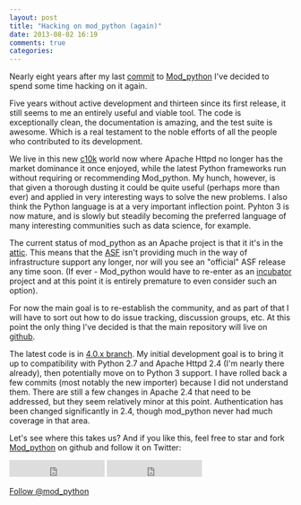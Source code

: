 ```yaml
---
layout: post
title: "Hacking on mod_python (again)"
date: 2013-08-02 16:19
comments: true
categories: 
---
```


Nearly eight years after my last [commit](https://github.com/grisha/mod_python/commit/726e2697c0547dbbb4b09ce3348f76118bb911c4)
to [Mod_python](http://www.modpython.org/) I've decided to spend some time hacking on it again.

Five years without active development and thirteen since its first
release, it still seems to me an entirely useful and viable tool. The
code is exceptionally clean, the documentation is amazing, and the
test suite is awesome.  Which is a real testament to the noble efforts
of all the people who contributed to its development.

We live in this new
[c10k](http://en.wikipedia.org/wiki/C10k_problem) world now where
Apache Httpd no longer has the market dominance it once enjoyed, while
the latest Python frameworks run without requiring or recommending
Mod_python. My hunch, however, is that given a thorough dusting it
could be quite useful (perhaps more than ever) and applied in very
interesting ways to solve the new problems. I also think the Python
language is at a very important inflection point. Pyhton 3 is now
mature, and is slowly but steadily becoming the preferred language of
many interesting communities such as data science, for example.

The current status of mod_python as an Apache project is that it it's
in the [attic](http://attic.apache.org/). This means that the
[ASF](http://www.apache.org/) isn't providing much in the way of
infrastructure support any longer, nor will you see an "official" ASF
release any time soon. (If ever - Mod_python would have to re-enter as
an [incubator](http://incubator.apache.org/) project and at this point
it is entirely premature to even consider such an option).

For now the main goal is to re-establish the community, and as part of
that I will have to sort out how to do issue tracking, discussion
groups, etc. At this point the only thing I've decided is that the
main repository will live on
[github](https://github.com/grisha/mod_python).

The latest code is in [4.0.x branch](https://github.com/grisha/mod_python/tree/4.0.x).  My initial
development goal is to bring it up to compatibility with Python 2.7
and Apache Httpd 2.4 (I'm nearly there already), then potentially move
on to Python 3 support. I have rolled back a few commits (most notably
the new importer) because I did not understand them. There are still a
few changes in Apache 2.4 that need to be addressed, but they seem
relatively minor at this point. Authentication has been changed
significantly in 2.4, though mod_python never had much coverage in that
area.

Let's see where this takes us? And if you like this, feel free to
star and fork [Mod_python](https://github.com/grisha/mod_python) on github and follow it on Twitter:

<p>
<iframe src="http://ghbtns.com/github-btn.html?user=grisha&repo=mod_python&type=watch&count=true&size=large"
  allowtransparency="true" frameborder="0" scrolling="0" width="170" height="30"></iframe>

<iframe src="http://ghbtns.com/github-btn.html?user=grisha&repo=mod_python&type=fork&count=true&size=large"
  allowtransparency="true" frameborder="0" scrolling="0" width="170" height="30"></iframe>

<a href="https://twitter.com/mod_python" class="twitter-follow-button" data-show-count="false" data-size="large">Follow @mod_python</a>
<script>!function(d,s,id){var js,fjs=d.getElementsByTagName(s)[0],p=/^http:/.test(d.location)?'http':'https';if(!d.getElementById(id)){js=d.createElement(s);js.id=id;js.src=p+'://platform.twitter.com/widgets.js';fjs.parentNode.insertBefore(js,fjs);}}(document, 'script', 'twitter-wjs');</script>
</p>


